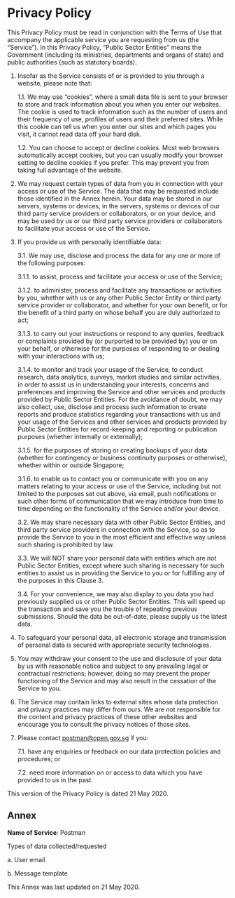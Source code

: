 # Privacy Policy

This Privacy Policy must be read in conjunction with the Terms of Use that accompany the applicable service you are requesting from us (the “Service”). In this Privacy Policy, “Public Sector Entities” means the Government (including its ministries, departments and organs of state) and public authorities (such as statutory boards).

1.  Insofar as the Service consists of or is provided to you through a website, please note that:

    1.1. We may use “cookies”, where a small data file is sent to your browser to store and track information about you when you enter our websites. The cookie is used to track information such as the number of users and their frequency of use, profiles of users and their preferred sites. While this cookie can tell us when you enter our sites and which pages you visit, it cannot read data off your hard disk.

    1.2. You can choose to accept or decline cookies. Most web browsers automatically accept cookies, but you can usually modify your browser setting to decline cookies if you prefer. This may prevent you from taking full advantage of the website.
2. We may request certain types of data from you in connection with your access or use of the Service. The data that may be requested include those identified in the Annex herein. Your data may be stored in our servers, systems or devices, in the servers, systems or devices of our third party service providers or collaborators, or on your device, and may be used by us or our third party service providers or collaborators to facilitate your access or use of the Service.
3.  If you provide us with personally identifiable data:

    3.1. We may use, disclose and process the data for any one or more of the following purposes:

    3.1.1. to assist, process and facilitate your access or use of the Service;

    3.1.2. to administer, process and facilitate any transactions or activities by you, whether with us or any other Public Sector Entity or third party service provider or collaborator, and whether for your own benefit, or for the benefit of a third party on whose behalf you are duly authorized to act;

    3.1.3. to carry out your instructions or respond to any queries, feedback or complaints provided by (or purported to be provided by) you or on your behalf, or otherwise for the purposes of responding to or dealing with your interactions with us;

    3.1.4. to monitor and track your usage of the Service, to conduct research, data analytics, surveys, market studies and similar activities, in order to assist us in understanding your interests, concerns and preferences and improving the Service and other services and products provided by Public Sector Entities. For the avoidance of doubt, we may also collect, use, disclose and process such information to create reports and produce statistics regarding your transactions with us and your usage of the Services and other services and products provided by Public Sector Entities for record-keeping and reporting or publication purposes (whether internally or externally);

    3.1.5. for the purposes of storing or creating backups of your data (whether for contingency or business continuity purposes or otherwise), whether within or outside Singapore;

    3.1.6. to enable us to contact you or communicate with you on any matters relating to your access or use of the Service, including but not limited to the purposes set out above, via email, push notifications or such other forms of communication that we may introduce from time to time depending on the functionality of the Service and/or your device.

    3.2. We may share necessary data with other Public Sector Entities, and third party service providers in connection with the Service, so as to provide the Service to you in the most efficient and effective way unless such sharing is prohibited by law.

    3.3. We will NOT share your personal data with entities which are not Public Sector Entities, except where such sharing is necessary for such entities to assist us in providing the Service to you or for fulfilling any of the purposes in this Clause 3.

    3.4. For your convenience, we may also display to you data you had previously supplied us or other Public Sector Entities. This will speed up the transaction and save you the trouble of repeating previous submissions. Should the data be out-of-date, please supply us the latest data.
4. To safeguard your personal data, all electronic storage and transmission of personal data is secured with appropriate security technologies.
5. You may withdraw your consent to the use and disclosure of your data by us with reasonable notice and subject to any prevailing legal or contractual restrictions; however, doing so may prevent the proper functioning of the Service and may also result in the cessation of the Service to you.
6. The Service may contain links to external sites whose data protection and privacy practices may differ from ours. We are not responsible for the content and privacy practices of these other websites and encourage you to consult the privacy notices of those sites.
7.  Please contact postman@open.gov.sg if you:

    7.1. have any enquiries or feedback on our data protection policies and procedures; or

    7.2. need more information on or access to data which you have provided to us in the past.

This version of the Privacy Policy is dated 21 May 2020.

## Annex

**Name of Service**: Postman

Types of data collected/requested

a. User email

b. Message template

This Annex was last updated on 21 May 2020.
